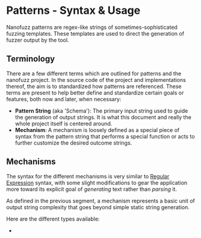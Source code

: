 # Patterns - Syntax & Usage

Nanofuzz patterns are regex-like strings of sometimes-sophisticated fuzzing templates. These templates
are used to direct the generation of fuzzer output by the tool.


## Terminology

There are a few different terms which are outlined for patterns and the nanofuzz project. In the source code
of the project and implementations thereof, the aim is to standardized how patterns are referenced. These terms
are present to help better define and standardize certain goals or features, both now and later, when necessary:

- __Pattern String__ (aka 'Schema'): The primary input string used to guide the generation of output strings.
It is what this document and really the whole project itself is centered around.
- __Mechanism__: A mechanism is loosely defined as a special piece of syntax from the pattern string that
performs a special function or acts to further customize the desired outcome strings.


## Mechanisms

The syntax for the different mechanisms is very similar to
[Regular Expression](https://regexr.com/ "The best regex site.")
syntax, with some slight modifications to gear the application more toward its explicit goal of _generating_
text rather than _parsing_ it.

As defined in the previous segment, a mechanism represents a basic unit of output string complexity that
goes beyond simple static string generation.

Here are the different types available:

- 
